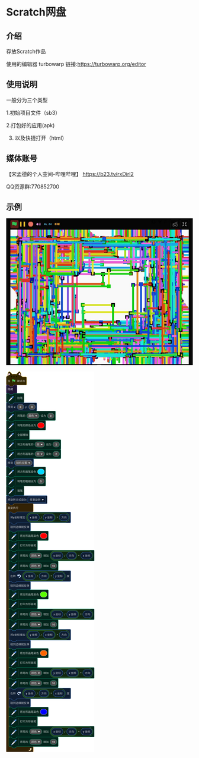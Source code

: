 #  **Scratch网盘** 

##  **介绍** 

存放Scratch作品

使用的编辑器 turbowarp 链接:https://turbowarp.org/editor

##  **使用说明** 

  一般分为三个类型

1.初始项目文件（sb3）

2.打包好的应用(apk)

3. 以及快捷打开（html）

##  **媒体账号** 

【宋孟德的个人空间-哔哩哔哩】 https://b23.tv/rxDirl2

 QQ资源群:770852700

##  **示例** 

![示例作品](IMG_20240709_132809_435.jpg)

![示例作品代码](%E5%90%84%E4%B8%AA%E8%8B%B1%E9%9B%84%E4%BA%BA%E7%89%A9%EF%BC%8C%E8%99%BD%E7%84%B6%E8%81%8C%E4%B8%9A%E7%BB%8F%E5%8E%86%E9%83%BD%E5%90%84%E4%B8%8D%E7%9B%B8%E5%90%8C.png)